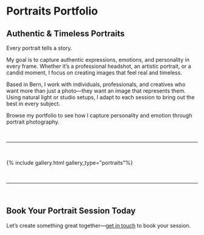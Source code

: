 <div class="text-content">

<h1>Portraits Portfolio</h1>

<h2>Authentic & Timeless Portraits</h2>

<p>Every portrait tells a story.</p>

<p>My goal is to capture authentic expressions, emotions, and personality in every frame. Whether it’s a professional headshot, an artistic portrait, or a candid moment, I focus on creating images that feel real and timeless.</p>

<p>Based in Bern, I work with individuals, professionals, and creatives who want more than just a photo—they want an image that represents them. Using natural light or studio setups, I adapt to each session to bring out the best in every subject.</p>

<p>Browse my portfolio to see how I capture personality and emotion through portrait photography.</p>
<br>
<hr>
<br>
</div>

{% include gallery.html gallery_type="portraits"%}

<div class="text-content">

<br>
<hr>
<br>

<h2>Book Your Portrait Session Today</h2>

Let’s create something great together—<a href="/contact/" class="button">get in touch</a> to book your session.

</div>
